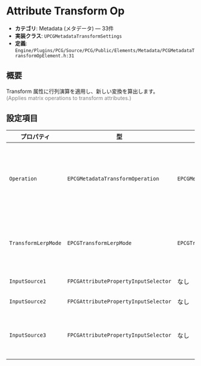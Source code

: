 # Attribute Transform Op

- **カテゴリ**: Metadata (メタデータ) — 33件
- **実装クラス**: `UPCGMetadataTransformSettings`
- **定義**: `Engine/Plugins/PCG/Source/PCG/Public/Elements/Metadata/PCGMetadataTransformOpElement.h:31`

## 概要

Transform 属性に行列演算を適用し、新しい変換を算出します。<br><span style='color:gray'>(Applies matrix operations to transform attributes.)</span>

## 設定項目


| プロパティ | 型 | 初期値 | 説明 |
| --- | --- | --- | --- |
| `Operation` | `EPCGMetadataTransformOperation` | `EPCGMetadataTransformOperation::Compose` | Transform 属性同士をどう組み合わせるか（合成、差分、補間など）を選びます。 |
| `TransformLerpMode` | `EPCGTransformLerpMode` | `EPCGTransformLerpMode::QuatInterp` | 補間演算時に使用する回転補間方式（クォータニオン等）。 |
| `InputSource1` | `FPCGAttributePropertyInputSelector` | なし | 第一入力 Transform。 |
| `InputSource2` | `FPCGAttributePropertyInputSelector` | なし | 第二入力 Transform。 |
| `InputSource3` | `FPCGAttributePropertyInputSelector` | なし | 三番目の入力 Transform。Lerp 等で使用します。 |
